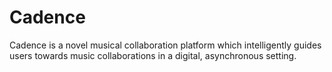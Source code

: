 # Cadence

Cadence is a novel musical collaboration platform which intelligently guides users towards music collaborations in a digital, asynchronous setting.

